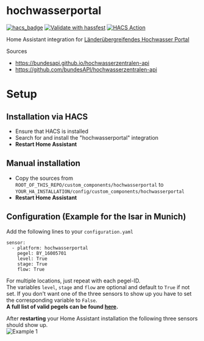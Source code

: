 # hochwasserportal

[![hacs_badge](https://img.shields.io/badge/HACS-Default-41BDF5.svg)](https://github.com/hacs/integration)
[![Validate with hassfest](https://github.com/stephan192/hochwasserportal/actions/workflows/hassfest.yml/badge.svg)](https://github.com/stephan192/hochwasserportal/actions/workflows/hassfest.yml)
[![HACS Action](https://github.com/stephan192/hochwasserportal/actions/workflows/hacs.yml/badge.svg)](https://github.com/stephan192/hochwasserportal/actions/workflows/hacs.yml)

Home Assistant integration for [Länderübergreifendes Hochwasser Portal](https://www.hochwasserzentralen.de)

Sources
* https://bundesapi.github.io/hochwasserzentralen-api
* https://github.com/bundesAPI/hochwasserzentralen-api

# Setup

## Installation via HACS
* Ensure that HACS is installed
* Search for and install the "hochwasserportal" integration
* **Restart Home Assistant**

## Manual installation
* Copy the sources from `ROOT_OF_THIS_REPO/custom_components/hochwasserportal` to `YOUR_HA_INSTALLATION/config/custom_components/hochwasserportal`
* **Restart Home Assistant**

## Configuration (Example for the Isar in Munich)
Add the following lines to your `configuration.yaml`
```
sensor:
  - platform: hochwasserportal
    pegel: BY_16005701
    level: True
    stage: True
    flow: True
```
For multiple locations, just repeat with each pegel-ID.  
The variables `level`, `stage` and `flow` are optional and default to `True` if not set. If you don't want one of the three sensors to show up you have to set the corresponding variable to `False`.  
**A full list of valid pegels can be found [here](https://github.com/stephan192/hochwasserportal/blob/main/pegel.md).**

After **restarting** your Home Assistant installation the following three sensors should show up.  
![Example 1](https://github.com/stephan192/hochwasserportal/blob/main/example.png)
